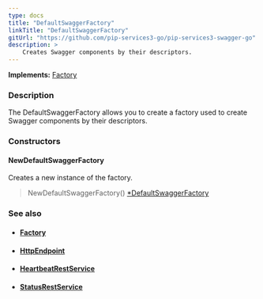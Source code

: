 ```yaml
---
type: docs
title: "DefaultSwaggerFactory"
linkTitle: "DefaultSwaggerFactory"
gitUrl: "https://github.com/pip-services3-go/pip-services3-swagger-go"
description: >
    Creates Swagger components by their descriptors.
---
```


**Implements:** [Factory](../../../components/build/factory)

### Description

The DefaultSwaggerFactory allows you to create a factory used to create Swagger components by their descriptors.

### Constructors

#### NewDefaultSwaggerFactory
Creates a new instance of the factory.  

> NewDefaultSwaggerFactory() [*DefaultSwaggerFactory]()



### See also
- #### [Factory](../../../components/build/factory)
- #### [HttpEndpoint](../../services/http_endpoint)
- #### [HeartbeatRestService](../../services/heartbeat_rest_service)
- #### [StatusRestService](../../services/status_rest_service)

